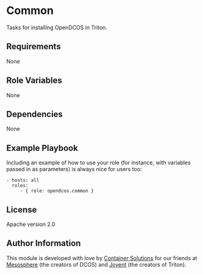 Common
=========

Tasks for installing OpenDCOS in Triton.

Requirements
------------

None

Role Variables
--------------

None

Dependencies
------------

None

Example Playbook
----------------

Including an example of how to use your role (for instance, with variables passed in as parameters) is always nice for users too:

    - hosts: all
      roles:
         - { role: opendcos.common }

License
-------

Apache version 2.0

Author Information
------------------

This module is developed with love by [Container Solutions](https://www.container-solutions.com) for our friends at
[Mesosphere](https://www.mesosphere.com/) (the creators of DCOS) and [Joyent](https://www.joyent.com) (the creators of Triton).
